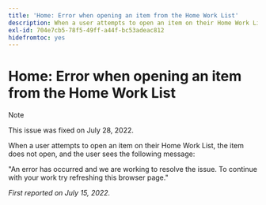 ```yaml
---
title: 'Home: Error when opening an item from the Home Work List'
description: When a user attempts to open an item on their Home Work List, the item does not open, and the user sees an error message.
exl-id: 704e7cb5-78f5-49ff-a44f-bc53adeac812
hidefromtoc: yes
---
```

# Home: Error when opening an item from the Home Work List

>[!NOTE]
>
>This issue was fixed on July 28, 2022.

When a user attempts to open an item on their Home Work List, the item does not open, and the user sees the following message:

"An error has occurred and we are working to resolve the issue. To continue with your work try refreshing this browser page."

_First reported on July 15, 2022._

